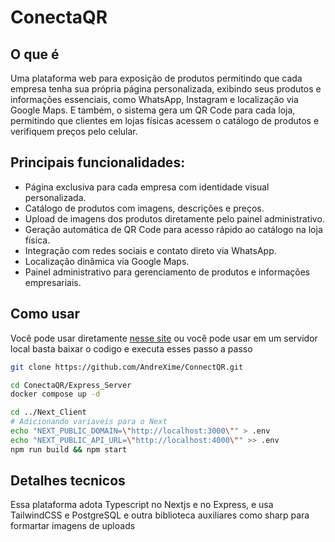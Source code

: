 # ConectaQR

## O que é

Uma plataforma web para exposição de produtos permitindo que cada empresa tenha sua própria página
personalizada, exibindo seus produtos e informações essenciais, como WhatsApp, Instagram e localização via Google
Maps. E também, o sistema gera um QR Code para cada loja, permitindo que clientes em lojas físicas acessem o catálogo
de produtos e verifiquem preços pelo celular.

## Principais funcionalidades:

- Página exclusiva para cada empresa com identidade visual personalizada.
- Catálogo de produtos com imagens, descrições e preços.
- Upload de imagens dos produtos diretamente pelo painel administrativo.
- Geração automática de QR Code para acesso rápido ao catálogo na loja física.
- Integração com redes sociais e contato direto via WhatsApp.
- Localização dinâmica via Google Maps.
- Painel administrativo para gerenciamento de produtos e informações empresariais.

## Como usar

Você pode usar diretamente [nesse site](https://conectaqr.tech/) ou você pode usar em um servidor local basta baixar o codigo e executa esses passo a passo

```bash
git clone https://github.com/AndreXime/ConnectQR.git

cd ConectaQR/Express_Server
docker compose up -d

cd ../Next_Client
# Adicionando variaveis para o Next
echo "NEXT_PUBLIC_DOMAIN=\"http://localhost:3000\"" > .env
echo "NEXT_PUBLIC_API_URL=\"http://localhost:4000\"" >> .env
npm run build && npm start
```

## Detalhes tecnicos

Essa plataforma adota Typescript no Nextjs e no Express, e usa TailwindCSS e PostgreSQL e outra biblioteca auxiliares como sharp para formartar imagens de uploads
